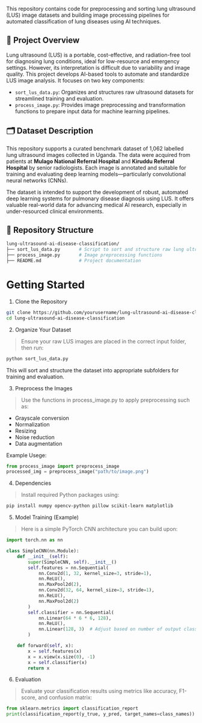 This repository contains code for preprocessing and sorting lung ultrasound (LUS) image datasets and building image processing pipelines for automated classification of lung diseases using AI techniques.

## 🧠 Project Overview

Lung ultrasound (LUS) is a portable, cost-effective, and radiation-free tool for diagnosing lung conditions, ideal for low-resource and emergency settings. However, its interpretation is difficult due to variability and image quality. This project develops AI-based tools to automate and standardize LUS image analysis. It focuses on two key components:

- `sort_lus_data.py`: Organizes and structures raw ultrasound datasets for streamlined training and evaluation.
- `process_image.py`: Provides image preprocessing and transformation functions to prepare input data for machine learning pipelines.

## 🗂️ Dataset Description

This repository supports a curated benchmark dataset of 1,062 labelled lung ultrasound images collected in Uganda. The data were acquired from patients at **Mulago National Referral Hospital** and **Kiruddu Referral Hospital** by senior radiologists. Each image is annotated and suitable for training and evaluating deep learning models—particularly convolutional neural networks (CNNs).

The dataset is intended to support the development of robust, automated deep learning systems for pulmonary disease diagnosis using LUS. It offers valuable real-world data for advancing medical AI research, especially in under-resourced clinical environments.

## 📁 Repository Structure

```bash
lung-ultrasound-ai-disease-classification/
├── sort_lus_data.py       # Script to sort and structure raw lung ultrasound image data
├── process_image.py       # Image preprocessing functions
├── README.md              # Project documentation
```

# Getting Started
1. Clone the Repository
```bash
git clone https://github.com/yourusername/lung-ultrasound-ai-disease-classification.git
cd lung-ultrasound-ai-disease-classification
```

2. Organize Your Dataset
  > Ensure your raw LUS images are placed in the correct input folder, then run:

```bash
python sort_lus_data.py
```
This will sort and structure the dataset into appropriate subfolders for training and evaluation.

3. Preprocess the Images
> Use the functions in process_image.py to apply preprocessing such as:

- Grayscale conversion
- Normalization
- Resizing
- Noise reduction
- Data augmentation

Example Usege:

```python
from process_image import preprocess_image
processed_img = preprocess_image("path/to/image.png")
```

4. Dependencies
> Install required Python packages using:
```bash
pip install numpy opencv-python pillow scikit-learn matplotlib
```

5. Model Training (Example)
> Here is a simple PyTorch CNN architecture you can build upon:
```python
import torch.nn as nn

class SimpleCNN(nn.Module):
    def __init__(self):
        super(SimpleCNN, self).__init__()
        self.features = nn.Sequential(
            nn.Conv2d(1, 32, kernel_size=3, stride=1),
            nn.ReLU(),
            nn.MaxPool2d(2),
            nn.Conv2d(32, 64, kernel_size=3, stride=1),
            nn.ReLU(),
            nn.MaxPool2d(2)
        )
        self.classifier = nn.Sequential(
            nn.Linear(64 * 6 * 6, 128),
            nn.ReLU(),
            nn.Linear(128, 3)  # Adjust based on number of output classes
        )

    def forward(self, x):
        x = self.features(x)
        x = x.view(x.size(0), -1)
        x = self.classifier(x)
        return x
```
6. Evaluation
> Evaluate your classification results using metrics like accuracy, F1-score, and confusion matrix:
```python
from sklearn.metrics import classification_report
print(classification_report(y_true, y_pred, target_names=class_names))
```




